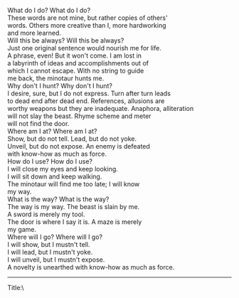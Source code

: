 What do I do? What do I do?\
These words are not mine, but rather copies of others'\
words. Others more creative than I, more hardworking\
and more learned.\
Will this be always? Will this be always?\
Just one original sentence would nourish me for life.\
A phrase, even! But it won't come. I am lost in\
a labyrinth of ideas and accomplishments out of\
which I cannot escape. With no string to guide\
me back, the minotaur hunts me.\
Why don't I hunt? Why don't I hunt?\
I desire, sure, but I do not express. Turn after turn leads\
to dead end after dead end. References, allusions are\
worthy weapons but they are inadequate. Anaphora, alliteration\
will not slay the beast. Rhyme scheme and meter\
will not find the door.\
Where am I at? Where am I at?\
Show, but do not tell. Lead, but do not yoke.\
Unveil, but do not expose. An enemy is defeated\
with know-how as much as force.\
How do I use? How do I use?\
I will close my eyes and keep looking.\
I will sit down and keep walking.\
The minotaur will find me too late; I will know\
my way.\
What is the way? What is the way?\
The way is my way. The beast is slain by me.\
A sword is merely my tool.\
The door is where I say it is. A maze is merely\
my game.\
Where will I go? Where will I go?\
I will show, but I mustn't tell.\
I will lead, but I mustn't yoke.\
I will unveil, but I mustn't expose.\
A novelty is unearthed with know-how as much as force.

-----

Title:\